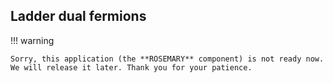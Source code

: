 ## Ladder dual fermions

!!! warning

    Sorry, this application (the **ROSEMARY** component) is not ready now. We will release it later. Thank you for your patience.